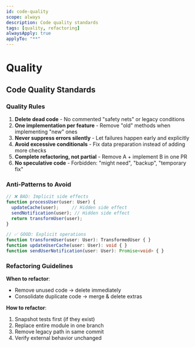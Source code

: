 ```yaml
---
id: code-quality
scope: always
description: Code quality standards
tags: [quality, refactoring]
alwaysApply: true
applyTo: "**"
---
```


# Quality

## Code Quality Standards

### Quality Rules
1. **Delete dead code** - No commented "safety nets" or legacy conditions
2. **One implementation per feature** - Remove "old" methods when implementing "new" ones  
3. **Never suppress errors silently** - Let failures happen early and explicitly
4. **Avoid excessive conditionals** - Fix data preparation instead of adding more checks
5. **Complete refactoring, not partial** - Remove A + implement B in one PR
6. **No speculative code** - Forbidden: "might need", "backup", "temporary fix"

### Anti-Patterns to Avoid
```typescript
// ❌ BAD: Implicit side effects
function processUser(user: User) {
  updateCache(user);     // Hidden side effect
  sendNotification(user); // Hidden side effect
  return transformUser(user);
}

// ✅ GOOD: Explicit operations
function transformUser(user: User): TransformedUser { }
function updateUserCache(user: User): void { }
function sendUserNotification(user: User): Promise<void> { }
```

### Refactoring Guidelines
**When to refactor**:
- Remove unused code → delete immediately
- Consolidate duplicate code → merge & delete extras

**How to refactor**:
1. Snapshot tests first (if they exist)
2. Replace entire module in one branch
3. Remove legacy path in same commit  
4. Verify external behavior unchanged

